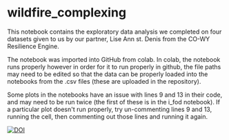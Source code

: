 # wildfire_complexing

This notebook contains the exploratory data analysis we completed on four datasets given to us by our partner, Lise Ann st. Denis from the CO-WY Resilience Engine. 

The notebook was imported into GitHub from colab. In colab, the notebook runs properly however in order for it to run properly in github, the file paths may need to be edited so that the data can be properly loaded into the notebooks from the .csv files (these are uploaded in the repository).

Some plots in the notebooks have an issue with lines 9 and 13 in their code, and may need to be run twice (the first of these is in the i_fod notebook). If a particular plot doesn't run properly, try un-commenting lines 9 and 13, running the cell, then commenting out those lines and running it again.

[![DOI](https://zenodo.org/badge/DOI/10.5281/zenodo.15331349.svg)](https://doi.org/10.5281/zenodo.15331349)